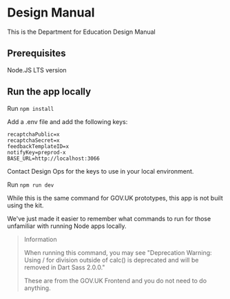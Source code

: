 # Design Manual

This is the Department for Education Design Manual


## Prerequisites

Node.JS LTS version

## Run the app locally

Run `npm install`

Add a .env file and add the following keys:

```
recaptchaPublic=x
recaptchaSecret=x
feedbackTemplateID=x
notifyKey=preprod-x
BASE_URL=http://localhost:3066
```

Contact Design Ops for the keys to use in your local environment.

Run `npm run dev`

While this is the same command for GOV.UK prototypes, this app is not built using the kit.

We've just made it easier to remember what commands to run for those unfamiliar with 
running Node apps locally.

> Information
>
> When running this command, you may see "Deprecation Warning: Using / for division outside of calc() is deprecated and will be removed in Dart Sass 2.0.0."
> 
> These are from the GOV.UK Frontend and you do not need to do anything.



